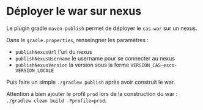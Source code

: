 # Déployer le war sur nexus

Le plugin gradle `maven-publish` permet de déployer le `cas.war` sur un nexus.

Dans le `gradle.properties`, renseingner les paramètres :
- `publishNexusUrl` l'url du nexus
- `publishNexusUsername` le username pour se connecter au nexus
- `publishNexusVersion` la version sous la forme `VERSION_CAS-esco-VERSION_LOCALE`

Puis faire un simple `./gradlew publish` après avoir construit le war.

Attention à bien ajouter le profil `prod` lors de la construction du war : `./gradlew clean build -Pprofile=prod`.